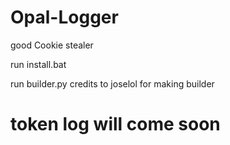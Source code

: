 # Opal-Logger
good Cookie stealer

run install.bat

run builder.py 
credits to joselol for making builder

# token log will come soon
